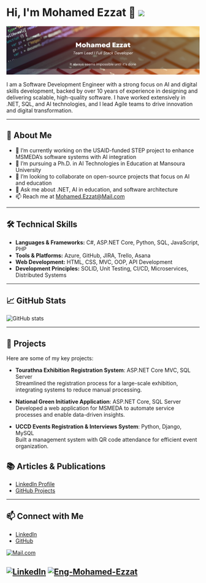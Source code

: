 # Hi, I'm Mohamed Ezzat 👋 <img src="https://media.giphy.com/media/IfsByYYHyNlnINT46g/giphy.gif" width="50">

<img src="https://raw.githubusercontent.com/Eng-Mohamed-Ezzat/Eng-Mohamed-Ezzat/master/Banner.png" alt="banner that says Mohamed Ezzat - Software Engineer">

I am a Software Development Engineer with a strong focus on AI and digital skills development, backed by over 10 years of experience in designing and delivering scalable, high-quality software. I have worked extensively in .NET, SQL, and AI technologies, and I lead Agile teams to drive innovation and digital transformation.

---

## 🚀 About Me
- 🔭 I’m currently working on the USAID-funded STEP project to enhance MSMEDA’s software systems with AI integration
- 🌱 I’m pursuing a Ph.D. in AI Technologies in Education at Mansoura University
- 👯 I’m looking to collaborate on open-source projects that focus on AI and education
- 💬 Ask me about .NET, AI in education, and software architecture
- 📫 Reach me at [Mohamed.Ezzat@Mail.com](mailto:Mohamed.Ezzat@Mail.com)

---

## 🛠️ Technical Skills
- **Languages & Frameworks:** C#, ASP.NET Core, Python, SQL, JavaScript, PHP
- **Tools & Platforms:** Azure, GitHub, JIRA, Trello, Asana
- **Web Development:** HTML, CSS, MVC, OOP, API Development
- **Development Principles:** SOLID, Unit Testing, CI/CD, Microservices, Distributed Systems

---

## 📈 GitHub Stats
![GitHub stats](https://github-readme-stats.vercel.app/api?username=Eng-Mohamed-Ezzat&show_icons=true&theme=default)

---

## 📌 Projects
Here are some of my key projects:

- **Tourathna Exhibition Registration System**: ASP.NET Core MVC, SQL Server  
  Streamlined the registration process for a large-scale exhibition, integrating systems to reduce manual processing.

- **National Green Initiative Application**: ASP.NET Core, SQL Server  
  Developed a web application for MSMEDA to automate service processes and enable data-driven insights.

- **UCCD Events Registration & Interviews System**: Python, Django, MySQL  
  Built a management system with QR code attendance for efficient event organization.

## 📚 Articles & Publications
- [LinkedIn Profile](https://linkedin.com/in/eng-mohamed-ezzat)
- [GitHub Projects](https://github.com/Eng-Mohamed-Ezzat)

---

## 📫 Connect with Me
- [LinkedIn](https://linkedin.com/in/eng-mohamed-ezzat)
- [GitHub](https://github.com/Eng-Mohamed-Ezzat)


<a href="mailto:mohamed.ezzat@mail.com">
  <img src="https://img.shields.io/badge/-Mail.com-0072c6?style=flat-square&logo=data:image/png;base64,iVBORw0KGgoAAAANSUhEUgAAAHgAAAA4CAYAAAAFOv/2AAAABmJLR0QA/wD/AP+gvaeTAAABM0lEQVRoge3bQUoDQRSF4W8DJSiKXClEXqAY8QghkIQkM5UpQALaC5CrS2qrUZ3up9xkt1Yvpd+/eDufdb+zmRyZ6N7R5A4QQQQABBBCVgApD0DBYACCCCAAAIIIIAAAggggAACCKYAEm8MhJAAIIIIAAAggggAACCCCAAAJBLQAWkPQMGAAAIIIIAAAggggAACCCCAAARlmABZ/8FMUAAAggggAACCCCAAAIIIIAAAggAAGakAkPQMFgAgkkmSY1ncj9EAAAAASUVORK5CYII=" alt="Mail.com">
</a>

<a href="https://www.linkedin.com/in/eng-mohamed-ezzat/"><img src="https://img.shields.io/badge/LinkedIn-%230077B5.svg?&style=flat-square&logo=linkedin&logoColor=white" alt="LinkedIn"></a>
<a href="https://github.com/Eng-Mohamed-Ezzat?tab=repositories"> <img src="https://komarev.com/ghpvc/?username=Eng-Mohamed-Ezzat" alt="Eng-Mohamed-Ezzat" /> </a>
---
